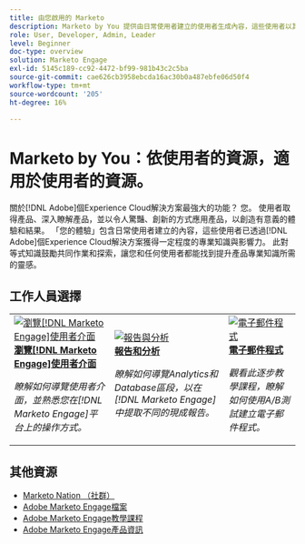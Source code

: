 ```yaml
---
title: 由您啟用的 Marketo
description: Marketo by You 提供由日常使用者建立的使用者生成內容，這些使用者以其具備的 Adobe Marketo 知識取得專業等級和影響力。
role: User, Developer, Admin, Leader
level: Beginner
doc-type: overview
solution: Marketo Engage
exl-id: 5145c189-cc92-4472-bf99-981b43c2c5ba
source-git-commit: cae626cb3958ebcda16ac30b0a487ebfe06d50f4
workflow-type: tm+mt
source-wordcount: '205'
ht-degree: 16%

---
```


# Marketo by You：依使用者的資源，適用於使用者的資源。

關於[!DNL Adobe]個Experience Cloud解決方案最強大的功能？ 您。 使用者取得產品、深入瞭解產品，並以令人驚豔、創新的方式應用產品，以創造有意義的體驗和結果。 「您的體驗」包含日常使用者建立的內容，這些使用者已透過[!DNL Adobe]個Experience Cloud解決方案獲得一定程度的專業知識與影響力。 此對等式知識鼓勵共同作業和探索，讓您和任何使用者都能找到提升產品專業知識所需的靈感。

<div id="recs-overview-body-1"></div>
<div id="recs-overview-body-2"></div>
<div id="recs-overview-body-3"></div>
<div id="recs-overview-body-4"></div>
<div id="recs-overview-body-5"></div>
<div id="recs-overview-body-6"></div>

<div id="staff-picks-section">

## 工作人員選擇

<table>
<tr>
  <td>
    <a href="/help/marketo/fundamentals/ui-navigation.md">
      <img alt="瀏覽[!DNL Marketo Engage]使用者介面" src="https://video.tv.adobe.com/v/3450437?captions=chi_hant&format=jpeg" />
    </a>
    <div>
      <a href="/help/marketo/fundamentals/ui-navigation.md">
    <strong>瀏覽[!DNL Marketo Engage]使用者介面</strong>
    </a>
    </div>
    <p>
    <em>瞭解如何導覽使用者介面，並熟悉您在[!DNL Marketo Engage]平台上的操作方式。</em>
    <p>
  </td>
  <td>
    <a href="/help/marketo/reporting/reporting-and-analytics.md">
      <img alt="報告與分析" src="https://video.tv.adobe.com/v/3446431?captions=chi_hant&format=jpeg" />
    </a>
    <div>
      <a href="/help/marketo/reporting/reporting-and-analytics.md">
    <strong>報告和分析</strong>
    </a>
    </div>
    <p>
    <em>瞭解如何導覽Analytics和Database區段，以在[!DNL Marketo Engage]中提取不同的現成報告。</em>
    <p>
  </td>
  <td>
    <a href="/help/marketo/programs/email-programs.md">
      <img alt="電子郵件程式" src="https://video.tv.adobe.com/v/3453378?captions=chi_hant&format=jpeg" />
    </a>
    <div>
      <a href="/help/marketo/programs/email-programs.md">
    <strong>電子郵件程式</strong>
    </a>
    </div>
    <p>
    <em>觀看此逐步教學課程，瞭解如何使用A/B測試建立電子郵件程式。</em>
    <p>
  </td>
</tr>
</table>

</div>

## 其他資源

* [Marketo Nation （社群）](https://nation.marketo.com/)
* [Adobe Marketo Engage檔案](https://experienceleague.adobe.com/docs/marketo-engage.html?lang=zh-Hant)
* [Adobe Marketo Engage教學課程](https://experienceleague.adobe.com/docs/marketo-learn/tutorials/overview.html?lang=zh-Hant)
* [Adobe Marketo Engage產品資訊](https://business.adobe.com/tw/products/marketo/adobe-marketo.html)
